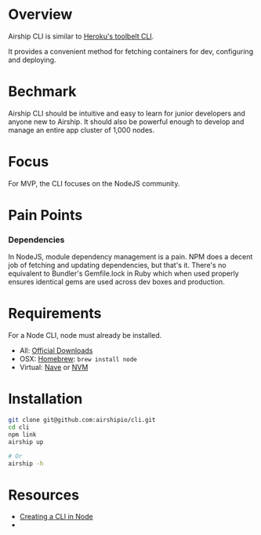 # Overview

Airship CLI is similar to [Heroku's toolbelt CLI](https://toolbelt.heroku.com/).

It provides a convenient method for fetching containers for dev, configuring and deploying.


# Bechmark

Airship CLI should be intuitive and easy to learn for junior developers and anyone new to Airship.
It should also be powerful enough to develop and manage an entire app cluster of 1,000 nodes.


# Focus

For MVP, the CLI focuses on the NodeJS community.


# Pain Points

### Dependencies

In NodeJS, module dependency management is a pain. NPM does a decent job of fetching and updating dependencies,
but that's it. There's no equivalent to Bundler's Gemfile.lock in Ruby which when used properly ensures
identical gems are used across dev boxes and production.


# Requirements

For a Node CLI, node must already be installed.

* All: [Official Downloads](http://nodejs.org/download/)
* OSX: [Homebrew](http://brew.sh/): `brew install node`
* Virtual: [Nave](https://github.com/isaacs/nave) or [NVM](https://github.com/creationix/nvm)


# Installation

```bash
git clone git@github.com:airshipio/cli.git
cd cli
npm link
airship up

# Or
airship -h
```


# Resources

* [Creating a CLI in Node](http://michaelbrooks.ca/deck/jsconf2013/)
*
